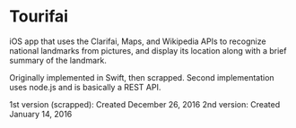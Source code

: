 # Tourifai

iOS app that uses the Clarifai, Maps, and Wikipedia APIs to recognize national landmarks from pictures, and display its location along with a brief summary of the landmark.

Originally implemented in Swift, then scrapped. Second implementation uses node.js and is basically a REST API.

1st version (scrapped): Created December 26, 2016
2nd version: Created January 14, 2016